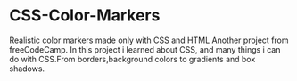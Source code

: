 # CSS-Color-Markers
Realistic color markers made only with CSS and HTML
Another project from freeCodeCamp. In this project i learned about CSS, and many things i can do with CSS.From borders,background colors to gradients and box shadows.
